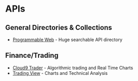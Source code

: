 # APIs

## General Directories & Collections
- [Programmable Web](http://www.programmableweb.com/apis/directory) - Huge searchable API directory

## Finance/Trading
- [Cloud9 Trader](https://www.cloud9trader.com/) - Algorithmic trading and Real Time Charts
- [Trading View](https://www.tradingview.com/) - Charts and Technical Analysis
